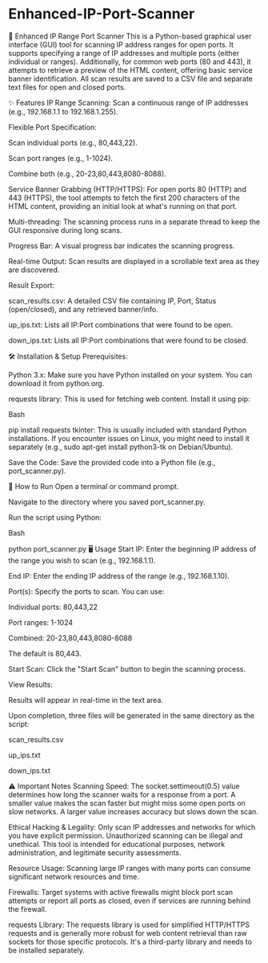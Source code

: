 # Enhanced-IP-Port-Scanner

🚀 Enhanced IP Range Port Scanner
This is a Python-based graphical user interface (GUI) tool for scanning IP address ranges for open ports. It supports specifying a range of IP addresses and multiple ports (either individual or ranges). Additionally, for common web ports (80 and 443), it attempts to retrieve a preview of the HTML content, offering basic service banner identification. All scan results are saved to a CSV file and separate text files for open and closed ports.

✨ Features
IP Range Scanning: Scan a continuous range of IP addresses (e.g., 192.168.1.1 to 192.168.1.255).

Flexible Port Specification:

Scan individual ports (e.g., 80,443,22).

Scan port ranges (e.g., 1-1024).

Combine both (e.g., 20-23,80,443,8080-8088).

Service Banner Grabbing (HTTP/HTTPS): For open ports 80 (HTTP) and 443 (HTTPS), the tool attempts to fetch the first 200 characters of the HTML content, providing an initial look at what's running on that port.

Multi-threading: The scanning process runs in a separate thread to keep the GUI responsive during long scans.

Progress Bar: A visual progress bar indicates the scanning progress.

Real-time Output: Scan results are displayed in a scrollable text area as they are discovered.

Result Export:

scan_results.csv: A detailed CSV file containing IP, Port, Status (open/closed), and any retrieved banner/info.

up_ips.txt: Lists all IP:Port combinations that were found to be open.

down_ips.txt: Lists all IP:Port combinations that were found to be closed.

🛠️ Installation & Setup
Prerequisites:

Python 3.x: Make sure you have Python installed on your system. You can download it from python.org.

requests library: This is used for fetching web content. Install it using pip:

Bash

pip install requests
tkinter: This is usually included with standard Python installations. If you encounter issues on Linux, you might need to install it separately (e.g., sudo apt-get install python3-tk on Debian/Ubuntu).

Save the Code:
Save the provided code into a Python file (e.g., port_scanner.py).

🚀 How to Run
Open a terminal or command prompt.

Navigate to the directory where you saved port_scanner.py.

Run the script using Python:

Bash

python port_scanner.py
🖥️ Usage
Start IP: Enter the beginning IP address of the range you wish to scan (e.g., 192.168.1.1).

End IP: Enter the ending IP address of the range (e.g., 192.168.1.10).

Port(s): Specify the ports to scan. You can use:

Individual ports: 80,443,22

Port ranges: 1-1024

Combined: 20-23,80,443,8080-8088

The default is 80,443.

Start Scan: Click the "Start Scan" button to begin the scanning process.

View Results:

Results will appear in real-time in the text area.

Upon completion, three files will be generated in the same directory as the script:

scan_results.csv

up_ips.txt

down_ips.txt

⚠️ Important Notes
Scanning Speed: The socket.settimeout(0.5) value determines how long the scanner waits for a response from a port. A smaller value makes the scan faster but might miss some open ports on slow networks. A larger value increases accuracy but slows down the scan.

Ethical Hacking & Legality: Only scan IP addresses and networks for which you have explicit permission. Unauthorized scanning can be illegal and unethical. This tool is intended for educational purposes, network administration, and legitimate security assessments.

Resource Usage: Scanning large IP ranges with many ports can consume significant network resources and time.

Firewalls: Target systems with active firewalls might block port scan attempts or report all ports as closed, even if services are running behind the firewall.

requests Library: The requests library is used for simplified HTTP/HTTPS requests and is generally more robust for web content retrieval than raw sockets for those specific protocols. It's a third-party library and needs to be installed separately.
